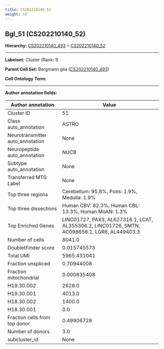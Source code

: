 ```yaml
---
title: CS202210140_52
weight: 52
---
```

## Bgl_51 (CS202210140_52)
<b>Hierarchy: </b>
[CS202210140_493](https://purl.brain-bican.org/taxonomy/CS202210140#CS202210140_493) >
[CS202210140_52](https://purl.brain-bican.org/taxonomy/CS202210140#CS202210140_52)

---


**Labelset:** Cluster (Rank: 1)

**Parent Cell Set:** Bergmann glia ([CS202210140_493](https://purl.brain-bican.org/taxonomy/CS202210140#CS202210140_493))



**Cell Ontology Term:** 

[MARKER GENES.]: #


---

[TRANSFERRED ANNOTATIONS.]: #


[AUTHOR ANNOTATION FIELDS.]: #


**Author annotation fields:**

| Author annotation | Value |
|-------------------|-------|
|Cluster ID|51|
|Class auto_annotation|ASTRO|
|Neurotransmitter auto_annotation|None|
|Neuropeptide auto_annotation|NUCB|
|Subtype auto_annotation|None|
|Transferred MTG Label|None|
|Top three regions|Cerebellum: 95.8%, Pons: 1.9%, Medulla: 1.9%|
|Top three dissections|Human CBV: 82.3%, Human CBL: 13.3%, Human MoAN: 1.3%|
|Top Enriched Genes|LINC01727, PAX3, AL627316.1, LCAT, AL355306.2, LINC01726, SMTN, AC098656.1, LGR6, AL449403.3|
|Number of cells|8041.0|
|DoubletFinder score|0.015745573|
|Total UMI|5965.431041|
|Fraction unspliced|0.70944008|
|Fraction mitochondrial|0.000835408|
|H19.30.002|2628.0|
|H19.30.001|4013.0|
|H18.30.002|1400.0|
|H18.30.001|0.0|
|Fraction cells from top donor|0.49906728|
|Number of donors|3.0|
|subcluster_id|None|
